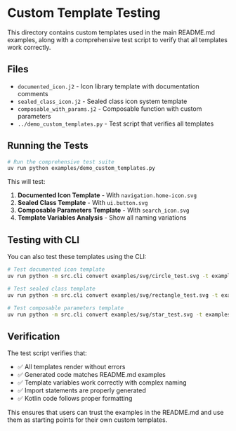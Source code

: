 # Custom Template Testing

This directory contains custom templates used in the main README.md examples, along with a comprehensive test script to verify that all templates work correctly.

## Files

- `documented_icon.j2` - Icon library template with documentation comments
- `sealed_class_icon.j2` - Sealed class icon system template  
- `composable_with_params.j2` - Composable function with custom parameters
- `../demo_custom_templates.py` - Test script that verifies all templates

## Running the Tests

```bash
# Run the comprehensive test suite
uv run python examples/demo_custom_templates.py
```

This will test:
1. **Documented Icon Template** - With `navigation.home-icon.svg`
2. **Sealed Class Template** - With `ui.button.svg` 
3. **Composable Parameters Template** - With `search_icon.svg`
4. **Template Variables Analysis** - Show all naming variations

## Testing with CLI

You can also test these templates using the CLI:

```bash
# Test documented icon template
uv run python -m src.cli convert examples/svg/circle_test.svg -t examples/custom_templates/documented_icon.j2 -n navigation.home-icon

# Test sealed class template  
uv run python -m src.cli convert examples/svg/rectangle_test.svg -t examples/custom_templates/sealed_class_icon.j2 -n ui.button

# Test composable parameters template
uv run python -m src.cli convert examples/svg/star_test.svg -t examples/custom_templates/composable_with_params.j2 -n search_icon
```

## Verification

The test script verifies that:
- ✅ All templates render without errors
- ✅ Generated code matches README.md examples
- ✅ Template variables work correctly with complex naming
- ✅ Import statements are properly generated
- ✅ Kotlin code follows proper formatting

This ensures that users can trust the examples in the README.md and use them as starting points for their own custom templates. 